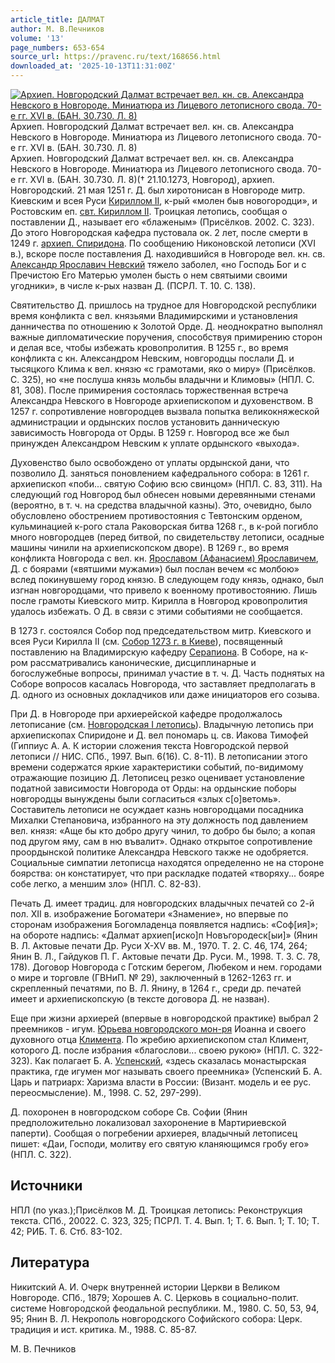 ```yaml
---
article_title: ДАЛМАТ
author: М. В.Печников
volume: '13'
page_numbers: 653-654
source_url: https://pravenc.ru/text/168656.html
downloaded_at: '2025-10-13T11:31:00Z'
---
```


[![Архиеп. Новгородский Далмат встречает вел. кн. св. Александра Невского в Новгороде. Миниатюра из Лицевого летописного свода. 70-е гг. XVI в. (БАН. 30.730. Л. 8)](https://pravenc.ru/data/996/475/1234/i200.jpg "Кликните для увеличения картинки")](https://pravenc.ru/data/996/475/1234/i400.jpg)Архиеп. Новгородский Далмат встречает вел. кн. св. Александра Невского в Новгороде. Миниатюра из Лицевого летописного свода. 70-е гг. XVI в. (БАН. 30.730. Л. 8)  
Архиеп. Новгородский Далмат встречает вел. кн. св. Александра Невского в Новгороде. Миниатюра из Лицевого летописного свода. 70-е гг. XVI в. (БАН. 30.730. Л. 8)(† 21.10.1273, Новгород), архиеп. Новгородский. 21 мая 1251 г. Д. был хиротонисан в Новгороде митр. Киевским и всея Руси [Кириллом II](<https://pravenc.ru/text/Кириллом II.html>), к-рый «молен быв новогородци», и Ростовским еп.  [свт. Кириллом II](<https://pravenc.ru/text/свт  Кириллом II.html>). Троицкая летопись, сообщая о поставлении Д., называет его «блаженым» (Присёлков. 2002. С. 323). До этого Новгородская кафедра пустовала ок. 2 лет, после смерти в 1249 г. [архиеп. Спиридона](<https://pravenc.ru/text/архиеп  Спиридона.html>). По сообщению Никоновской летописи (XVI в.), вскоре после поставления Д. находившийся в Новгороде вел. кн. св. [Александр Ярославич Невский](<https://pravenc.ru/text/Александр Ярославич Невский.html>) тяжело заболел, «но Господь Бог и с Пречистою Его Матерью умолен бысть о нем святыими своими угодники», в числе к-рых назван Д. (ПСРЛ. Т. 10. С. 138).

Святительство Д. пришлось на трудное для Новгородской республики время конфликта с вел. князьями Владимирскими и установления данничества по отношению к Золотой Орде. Д. неоднократно выполнял важные дипломатические поручения, способствуя примирению сторон и делая все, чтобы избежать кровопролития. В 1255 г., во время конфликта с кн. Александром Невским, новгородцы послали Д. и тысяцкого Клима к вел. князю «с грамотами, яко о миру» (Присёлков. С. 325), но «не послуша князь мольбы владычни и Климовы» (НПЛ. С. 81, 308). После примирения состоялась торжественная встреча Александра Невского в Новгороде архиепископом и духовенством. В 1257 г. сопротивление новгородцев вызвала попытка великокняжеской администрации и ордынских послов установить данническую зависимость Новгорода от Орды. В 1259 г. Новгород все же был принужден Александром Невским к уплате ордынского «выхода».

Духовенство было освобождено от уплаты ордынской дани, что позволило Д. заняться поновлением кафедрального собора: в 1261 г. архиепископ «поби... святую Софию всю свинцом» (НПЛ. С. 83, 311). На следующий год Новгород был обнесен новыми деревянными стенами (вероятно, в т. ч. на средства владычной казны). Это, очевидно, было обусловлено обострением противостояния с Тевтонским орденом, кульминацией к-рого стала Раковорская битва 1268 г., в к-рой погибло много новгородцев (перед битвой, по свидетельству летописи, осадные машины чинили на архиепископском дворе). В 1269 г., во время конфликта Новгорода с вел. кн. [Ярославом (Афанасием) Ярославичем](<https://pravenc.ru/text/Ярославом (Афанасием) Ярославичем.html>), Д. с боярами («вятшими мужами») был послан вечем «с молбою» вслед покинувшему город князю. В следующем году князь, однако, был изгнан новгородцами, что привело к военному противостоянию. Лишь после грамоты Киевского митр. Кирилла в Новгород кровопролития удалось избежать. О Д. в связи с этими событиями не сообщается.

В 1273 г. состоялся Собор под председательством митр. Киевского и всея Руси Кирилла II (см. [Собор 1273 г. в Киеве](<https://pravenc.ru/text/Собор 1273 г  в Киеве.html>)), посвященный поставлению на Владимирскую кафедру [Серапиона](https://pravenc.ru/text/Серапион.html). В Соборе, на к-ром рассматривались канонические, дисциплинарные и богослужебные вопросы, принимал участие в т. ч. Д. Часть поднятых на Соборе вопросов касалась Новгорода, что заставляет предполагать в Д. одного из основных докладчиков или даже инициаторов его созыва.

При Д. в Новгороде при архиерейской кафедре продолжалось летописание (см. [Новгородская I летопись](<https://pravenc.ru/text/Новгородская I летопись.html>)). Владычную летопись при архиепископах Спиридоне и Д. вел пономарь ц. св. Иакова Тимофей (Гиппиус А. А. К истории сложения текста Новгородской первой летописи // НИС. СПб., 1997. Вып. 6(16). С. 8-11). В летописании этого времени содержатся яркие характеристики событий, по-видимому отражающие позицию Д. Летописец резко оценивает установление податной зависимости Новгорода от Орды: на ордынские поборы новгородцы вынуждены были согласиться «злых с[о]ветомь». Составитель летописи не осуждает казнь новгородцами посадника Михалки Степановича, избранного на эту должность под давлением вел. князя: «Аще бы кто добро другу чинил, то добро бы было; а копая под другом яму, сам в ню въвалит». Однако открытое сопротивление проордынской политике Александра Невского также не одобряется. Социальные симпатии летописца находятся определенно не на стороне боярства: он констатирует, что при раскладке податей «творяху... бояре собе легко, а меншим зло» (НПЛ. С. 82-83).

Печать Д. имеет традиц. для новгородских владычных печатей со 2-й пол. XII в. изображение Богоматери «Знамение», но впервые по сторонам изображения Богомладенца появляется надпись: «Соф[ия]»; на обороте надпись: «Далмат архиеп[иско]п Новъгородеск[ыи]» (Янин В. Л. Актовые печати Др. Руси X-XV вв. М., 1970. Т. 2. С. 46, 174, 264; Янин В. Л., Гайдуков П. Г. Актовые печати Др. Руси. М., 1998. Т. 3. С. 78, 178). Договор Новгорода с Готским берегом, Любеком и нем. городами о мире и торговле (ГВНиП. № 29), заключенный в 1262-1263 гг. и скрепленный печатями, по В. Л. Янину, в 1264 г., среди др. печатей имеет и архиепископскую (в тексте договора Д. не назван).

Еще при жизни архиерей (впервые в новгородской практике) выбрал 2 преемников - игум. [Юрьева новгородского мон-ря](<https://pravenc.ru/text/Юрьева новгородского мон-ря.html>) Иоанна и своего духовного отца [Климента](https://pravenc.ru/text/Климент.html). По жребию архиепископом стал Климент, которого Д. после избрания «благослови... своею рукою» (НПЛ. С. 322-323). Как полагает Б. А. [Успенский](https://pravenc.ru/text/Успенский.html), «здесь сказалась монастырская практика, где игумен мог называть своего преемника» (Успенский Б. А. Царь и патриарх: Харизма власти в России: (Визант. модель и ее рус. переосмысление). М., 1998. С. 52, 297-299).

Д. похоронен в новгородском соборе Св. Софии (Янин предположительно локализовал захоронение в Мартириевской паперти). Сообщая о погребении архиерея, владычный летописец пишет: «Даи, Господи, молитву его святую кланяющимся гробу его» (НПЛ. С. 322).

## Источники

НПЛ (по указ.);Присёлков М. Д. Троицкая летопись: Реконструкция текста. СПб., 20022. С. 323, 325; ПСРЛ. Т. 4. Вып. 1; Т. 6. Вып. 1; Т. 10; Т. 42; РИБ. Т. 6. Стб. 83-102.

## Литература

Никитский А. И. Очерк внутренней истории Церкви в Великом Новгороде. СПб., 1879; Хорошев А. С. Церковь в социально-полит. системе Новгородской феодальной республики. М., 1980. С. 50, 53, 94, 95; Янин В. Л. Некрополь новгородского Софийского собора: Церк. традиция и ист. критика. М., 1988. С. 85-87.

М. В.  Печников
